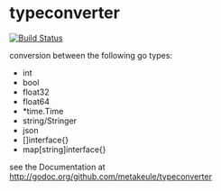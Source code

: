typeconverter
=============

[![Build Status](https://secure.travis-ci.org/metakeule/typeconverter.png)](http://travis-ci.org/metakeule/typeconverter)

conversion between the following go types:

 - int
 - bool
 - float32
 - float64
 - *time.Time
 - string/Stringer
 - json
 - []interface{}
 - map[string]interface{}

see the Documentation at http://godoc.org/github.com/metakeule/typeconverter